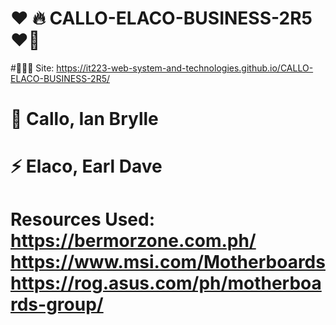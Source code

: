# ❤️‍ 🔥 CALLO-ELACO-BUSINESS-2R5 ❤️‍🔥
#🐃🐃🐃 Site: https://it223-web-system-and-technologies.github.io/CALLO-ELACO-BUSINESS-2R5/
# 🌊 Callo, Ian Brylle
# ⚡ Elaco, Earl Dave
# Resources Used: https://bermorzone.com.ph/ https://www.msi.com/Motherboards https://rog.asus.com/ph/motherboards-group/

